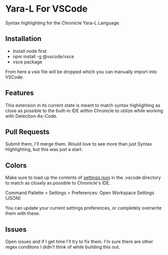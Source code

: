# Yara-L For VSCode

Syntax highlighting for the Chronicle Yara-L Language.

## Installation

- Install node first
- npm install -g @vscode/vsce
- vsce package

From here a vsix file will be dropped which you can manually import into VSCode.

## Features

This extension in its current state is meant to match syntax highlighting as close as possible to the built-in IDE within Chronicle to utilize while working with Detection-As-Code.

## Pull Requests

Submit them, I'll merge them. Would love to see more than just Syntax Highlighting, but this was just a start.

## Colors

Make sure to load up the contents of [settings.json](https://github.com/the2dl/yaral-vscode/blob/main/.vscode/settings.json) in the .vscode directory to match as closely as possible to Chronicle's IDE. 

Command Pallette > Settings > Preferences: Open Workspace Settings (JSON)

You can update your current settings preferences, or completely overwrite them with these.

## Issues

Open issues and if I get time I'll try to fix them. I'm sure there are other regex conditons I didn't think of while building this out.
